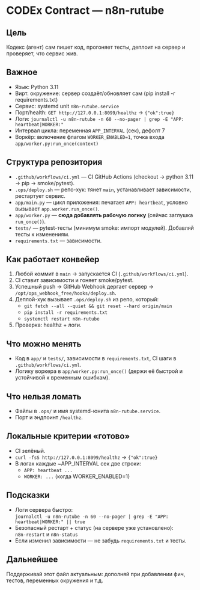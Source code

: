 # CODEx Contract — n8n-rutube

## Цель
Кодекс (агент) сам пишет код, прогоняет тесты, деплоит на сервер и проверяет, что сервис жив.

## Важное
- Язык: Python 3.11
- Вирт. окружение: сервер создаёт/обновляет сам (pip install -r requirements.txt)
- Сервис: systemd unit `n8n-rutube.service`
- Порт/health: `GET http://127.0.0.1:8099/healthz` → `{"ok":true}`
- Логи: `journalctl -u n8n-rutube -n 60 --no-pager | grep -E "APP: heartbeat|WORKER:"`
- Интервал цикла: переменная `APP_INTERVAL` (сек), дефолт 7
- Воркёр: включение флагом `WORKER_ENABLED=1`, точка входа `app/worker.py:run_once(context)`

## Структура репозитория
- `.github/workflows/ci.yml` — CI GitHub Actions (checkout → python 3.11 → pip → smoke/pytest).
- `.ops/deploy.sh` — репо-хук: тянет `main`, устанавливает зависимости, рестартует сервис.
- `app/main.py` — цикл приложения: печатает `APP: heartbeat`, условно вызывает `app.worker.run_once()`.
- `app/worker.py` — **сюда добавлять рабочую логику** (сейчас заглушка `run_once()`).
- `tests/` — pytest-тесты (минимум smoke: импорт модулей). Добавляй тесты к изменениям.
- `requirements.txt` — зависимости.

## Как работает конвейер
1. Любой коммит в `main` → запускается CI (`.github/workflows/ci.yml`).
2. CI ставит зависимости и гоняет smoke/pytest.
3. Успешный push → GitHub Webhook дергает сервер → `/opt/ops_webhook_free/hooks/deploy.sh`.
4. Деплой-хук вызывает `.ops/deploy.sh` из репо, который:
   - `git fetch --all --quiet && git reset --hard origin/main`
   - `pip install -r requirements.txt`
   - `systemctl restart n8n-rutube`
5. Проверка: healthz + логи.

## Что можно менять
- Код в `app/` и `tests/`, зависимости в `requirements.txt`, CI шаги в `.github/workflows/ci.yml`.
- Логику воркера в `app/worker.py:run_once()` (держи её быстрой и устойчивой к временным ошибкам).

## Что нельзя ломать
- Файлы в `.ops/` и имя systemd-юнита `n8n-rutube.service`.
- Порт и эндпоинт `/healthz`.

## Локальные критерии «готово»
- CI зелёный.
- `curl -fsS http://127.0.0.1:8099/healthz` → `{"ok":true}`
- В логах каждые ~APP_INTERVAL сек две строки:
  - `APP: heartbeat ...`
  - `WORKER: ...` (когда WORKER_ENABLED=1)

## Подсказки
- Логи сервера быстро:  
  `journalctl -u n8n-rutube -n 60 --no-pager | grep -E "APP: heartbeat|WORKER:" || true`
- Безопасный рестарт + статус (на сервере уже установлено):  
  `n8n-restart` и `n8n-status`
- Если изменил зависимости — не забудь `requirements.txt` и тесты.

## Дальнейшее
Поддерживай этот файл актуальным: дополняй при добавлении фич, тестов, переменных окружения и т.д.
